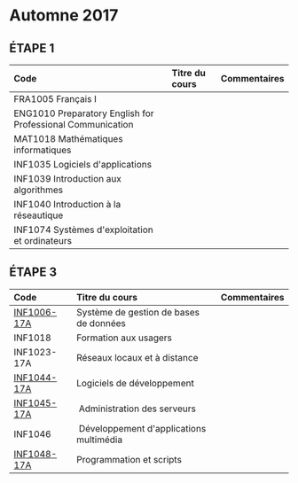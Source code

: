 # Automne 2017

## ÉTAPE 1

|     Code	                                                  | Titre du cours                              |  Commentaires              |
|:------------------------------------------------------------|:--------------------------------------------|:---------------------------| 
| FRA1005	Français I                                          |                                             |                            |
| ENG1010	Preparatory English for Professional Communication  |                                             |                            |
| MAT1018	Mathématiques informatiques                         |                                             |                            |
| INF1035	Logiciels d'applications                            |                                             |                            |
| INF1039	Introduction aux algorithmes                        |                                             |                            |
| INF1040	Introduction à la réseautique                       |                                             |                            |
| INF1074	Systèmes d'exploitation et ordinateurs              |                                             |                            |

## ÉTAPE 3

|     Code	                                                  | Titre du cours                              |  Commentaires              |
|:------------------------------------------------------------|:--------------------------------------------|:---------------------------| 
| [INF1006-17A](https://github.com/CollegeBoreal/INF1006-17A) |	Système de gestion de bases de données      |                            |
| INF1018                                                     | Formation aux usagers                       |                            |
| INF1023-17A                                                 | Réseaux locaux et à distance                |                            |
| [INF1044-17A](https://github.com/CollegeBoreal/INF1044-17A) | Logiciels de développement                  |                            |
| [INF1045-17A](https://github.com/CollegeBoreal/INF1045-17A) | Administration des serveurs                 |                            |
| INF1046                                                     | Développement d'applications multimédia     |                            |
| [INF1048-17A](https://github.com/CollegeBoreal/INF1048-17A) | Programmation et scripts                    |                            |

